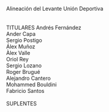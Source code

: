 Alineación del Levante Unión Deportiva
<br><br><br>
TITULARES
Andrés Fernández
<br>
Ander Capa
<br>
Sergio Postigo
<br>
Álex Muñoz
<br>
Àlex Valle
<br>
Oriol Rey
<br>
Sergio Lozano
<br>
Roger Brugué
<br>
Alejandro Cantero
<br>
Mohammed Bouldini
<br>
Fabricio Santos
<br><br>
SUPLENTES
<br><br>

